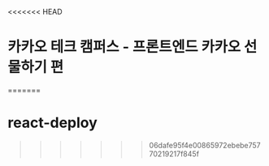 <<<<<<< HEAD
# 카카오 테크 캠퍼스 - 프론트엔드 카카오 선물하기 편
=======
# react-deploy
>>>>>>> 06dafe95f4e00865972ebebe75770219217f845f
